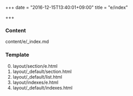 +++
date = "2016-12-15T13:40:01+09:00"
title = "e/index"

+++

### Content

content/e/_index.md

### Template

0. layout/section/e.html
0. layout/_default/section.html
0. layout/_default/list.html
0. layout/indexes/e.html
0. layout/_default/indexes.html

